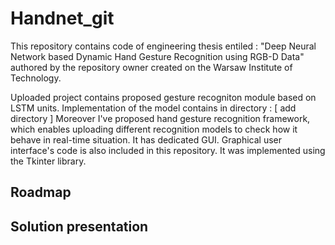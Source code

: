 # Handnet_git

This repository contains code of engineering thesis entiled : 
"Deep Neural Network based Dynamic Hand Gesture Recognition using
RGB-D Data" authored by the repository owner created on the Warsaw Institute of Technology.  

Uploaded project contains proposed gesture recogniton module based on 
LSTM units. Implementation of the model contains in directory : 
[ add directory ]
Moreover I've proposed hand gesture recognition framework, which enables uploading
different recognition models to check how it behave in real-time situation.
It has dedicated GUI. Graphical user interface's code is also included in this repository. 
It was implemented using the Tkinter library.

## Roadmap


## Solution presentation 



